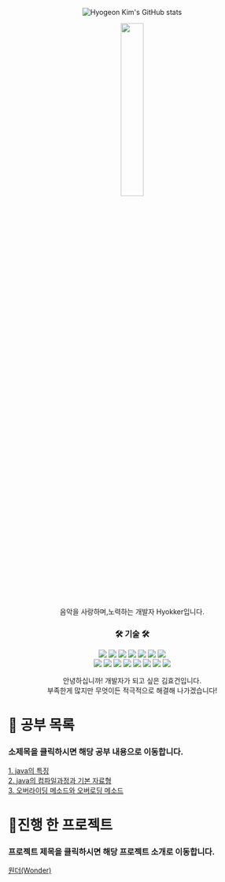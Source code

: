 <div align="center">

![Hyogeon Kim's GitHub stats](https://github-readme-stats.vercel.app/api?username=hyokker&theme=dark&show_icons=true)

<img src="https://user-images.githubusercontent.com/105181325/180355371-d7d9383a-f46d-44b3-8b2a-b16b585d9559.jpg" width="30%" height="30%">
</div>
  
  
<div align="center">
  
  음악을 사랑하며,노력하는 개발자 Hyokker입니다.
</div>

<h3 align="center">🛠 기술 🛠</h3>

<p align="center">
<img src="https://img.shields.io/badge/Java-007396?style=for-the-badge&logo=Java&logoColor=white"/>
<img src="https://img.shields.io/badge/Jstl-007396?style=for-the-badge&logo=jstl&logoColor=white"/>
<img src="https://img.shields.io/badge/Oracle-red?style=for-the-badge&logo=oracle&logoColor=white"/>
<img src="https://img.shields.io/badge/SqlDeveloper-548294?style=for-the-badge&logo=sqldeveloper&logoColor=white"/>
<img src="https://img.shields.io/badge/MyBatis-black?style=for-the-badge&logo=bybatis&logoColor=white"/>
<img src="https://img.shields.io/badge/Tomcat-F8DC75?style=for-the-badge&logo=apachetomcat&logoColor=black"/>
<img src="https://img.shields.io/badge/Spring-6DB33F?style=for-the-badge&logo=Spring&logoColor=white"/>
<br>
<img src="https://img.shields.io/badge/Html5-E34F26?style=for-the-badge&logo=Html5&logoColor=white"/>
<img src="https://img.shields.io/badge/CSS3-1572B6?style=for-the-badge&logo=CSS3&logoColor=white"/>
<img src="https://img.shields.io/badge/JavaScript-F7DF1E?style=for-the-badge&logo=javascript&logoColor=black"/>
<img src="https://img.shields.io/badge/jQuery-0769AD?style=for-the-badge&logo=jquery&logoColor=white"/>
<img src="https://img.shields.io/badge/Bootstrap-7952B3?style=for-the-badge&logo=bootstrap&logoColor=white"/>
<img src="https://img.shields.io/badge/kakao-FFCD00?style=for-the-badge&logo=kakao&logoColor=black"/>
<img src="https://img.shields.io/badge/chart.js-FF6384?style=for-the-badge&logo=chart.js&logoColor=white"/>
<img src="https://img.shields.io/badge/iamport-007396?style=for-the-badge&logo=Java&logoColor=white"/>
</p>   
   
   
<p align="center">   
안녕하십니까! 개발자가 되고 싶은 김효건입니다.
<br>
부족한게 많지만 무엇이든 적극적으로 해결해 나가겠습니다!   
</p>


</div>   
   
# 📌 공부 목록   
### 소제목을 클릭하시면 해당 공부 내용으로 이동합니다.

[1. java의 특징](https://github.com/hyokker/JavaStudy/blob/main/JAVA.md)   
[2. java의 컴파일과정과 기본 자료형](https://github.com/hyokker/JavaStudy/blob/main/JavaCompile.md)   
[3. 오버라이딩 메소드와 오버로딩 메소드](https://github.com/hyokker/JavaStudy/blob/main/overriding.md)
  
# 📌진행 한 프로젝트   
### 프로젝트 제목을 클릭하시면 해당 프로젝트 소개로 이동합니다.
[원더(Wonder)](https://github.com/hyokker/wonder)
 
